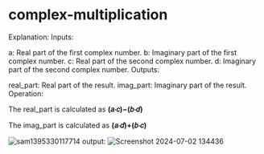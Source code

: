 # complex-multiplication

Explanation:
Inputs:

a: Real part of the first complex number.
b: Imaginary part of the first complex number.
c: Real part of the second complex number.
d: Imaginary part of the second complex number.
Outputs:

real_part: Real part of the result.
imag_part: Imaginary part of the result.
Operation:

The real_part is calculated as 
**(𝑎⋅𝑐)−(𝑏⋅𝑑)**

The imag_part is calculated as 
**(𝑎⋅𝑑)+(𝑏⋅𝑐)**


![sam1395330117714](https://github.com/panda12384/complex-multiplication/assets/160568759/186ad2cd-604e-46c4-93f8-f9b07db1ee13)
output:
![Screenshot 2024-07-02 134436](https://github.com/panda12384/complex-multiplication/assets/160568759/d8b2f6ad-2abf-425f-8ab1-660237e24179)
